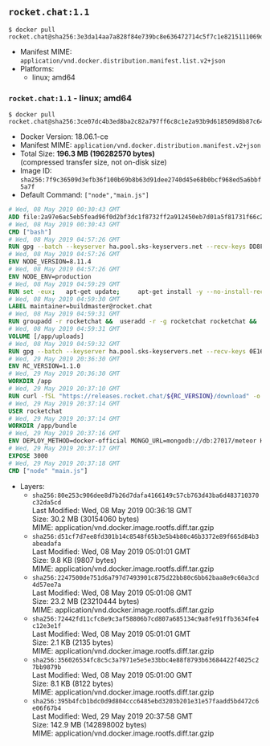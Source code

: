 ## `rocket.chat:1.1`

```console
$ docker pull rocket.chat@sha256:3e3da14aa7a828f84e739bc8e636472714c5f7c1e8215111069d4bc5ca558bb5
```

-	Manifest MIME: `application/vnd.docker.distribution.manifest.list.v2+json`
-	Platforms:
	-	linux; amd64

### `rocket.chat:1.1` - linux; amd64

```console
$ docker pull rocket.chat@sha256:3ce07dc4b3ed8ba2c82a797ff6c8c1e2a93b9d618509d8b87c645dde7af6ba8a
```

-	Docker Version: 18.06.1-ce
-	Manifest MIME: `application/vnd.docker.distribution.manifest.v2+json`
-	Total Size: **196.3 MB (196282570 bytes)**  
	(compressed transfer size, not on-disk size)
-	Image ID: `sha256:7f9c36509d3efb36f100b69b8b63d91dee2740d45e68b0bcf968ed5a6bbf5a7f`
-	Default Command: `["node","main.js"]`

```dockerfile
# Wed, 08 May 2019 00:30:43 GMT
ADD file:2a97e6ac5eb5fead96f0d2bf3dc1f8732ff2a912450eb7d01a5f81731f66c2b6 in / 
# Wed, 08 May 2019 00:30:43 GMT
CMD ["bash"]
# Wed, 08 May 2019 04:57:26 GMT
RUN gpg --batch --keyserver ha.pool.sks-keyservers.net --recv-keys DD8F2338BAE7501E3DD5AC78C273792F7D83545D
# Wed, 08 May 2019 04:57:26 GMT
ENV NODE_VERSION=8.11.4
# Wed, 08 May 2019 04:57:26 GMT
ENV NODE_ENV=production
# Wed, 08 May 2019 04:59:29 GMT
RUN set -eux; 	apt-get update; 	apt-get install -y --no-install-recommends ca-certificates curl; 	rm -rf /var/lib/apt/lists/*; 	curl -fsSLO --compressed "https://nodejs.org/dist/v$NODE_VERSION/node-v$NODE_VERSION-linux-x64.tar.gz"; 	curl -fsSLO --compressed "https://nodejs.org/dist/v$NODE_VERSION/SHASUMS256.txt.asc"; 	gpg --batch --decrypt --output SHASUMS256.txt SHASUMS256.txt.asc; 	grep " node-v$NODE_VERSION-linux-x64.tar.gz\$" SHASUMS256.txt | sha256sum -c -; 	tar -xf "node-v$NODE_VERSION-linux-x64.tar.gz" -C /usr/local --strip-components=1 --no-same-owner; 	rm "node-v$NODE_VERSION-linux-x64.tar.gz" SHASUMS256.txt.asc SHASUMS256.txt; 	npm cache clear --force
# Wed, 08 May 2019 04:59:30 GMT
LABEL maintainer=buildmaster@rocket.chat
# Wed, 08 May 2019 04:59:31 GMT
RUN groupadd -r rocketchat &&  useradd -r -g rocketchat rocketchat &&  mkdir -p /app/uploads &&  chown rocketchat.rocketchat /app/uploads
# Wed, 08 May 2019 04:59:31 GMT
VOLUME [/app/uploads]
# Wed, 08 May 2019 04:59:32 GMT
RUN gpg --batch --keyserver ha.pool.sks-keyservers.net --recv-keys 0E163286C20D07B9787EBE9FD7F9D0414FD08104
# Wed, 29 May 2019 20:36:30 GMT
ENV RC_VERSION=1.1.0
# Wed, 29 May 2019 20:36:30 GMT
WORKDIR /app
# Wed, 29 May 2019 20:37:10 GMT
RUN curl -fSL "https://releases.rocket.chat/${RC_VERSION}/download" -o rocket.chat.tgz &&  curl -fSL "https://releases.rocket.chat/${RC_VERSION}/asc" -o rocket.chat.tgz.asc &&  gpg --batch --verify rocket.chat.tgz.asc rocket.chat.tgz &&  tar zxvf rocket.chat.tgz &&  rm rocket.chat.tgz rocket.chat.tgz.asc &&  cd bundle/programs/server &&  npm install &&  npm cache clear --force &&  chown -R rocketchat:rocketchat /app
# Wed, 29 May 2019 20:37:14 GMT
USER rocketchat
# Wed, 29 May 2019 20:37:14 GMT
WORKDIR /app/bundle
# Wed, 29 May 2019 20:37:16 GMT
ENV DEPLOY_METHOD=docker-official MONGO_URL=mongodb://db:27017/meteor HOME=/tmp PORT=3000 ROOT_URL=http://localhost:3000 Accounts_AvatarStorePath=/app/uploads
# Wed, 29 May 2019 20:37:17 GMT
EXPOSE 3000
# Wed, 29 May 2019 20:37:18 GMT
CMD ["node" "main.js"]
```

-	Layers:
	-	`sha256:80e253c906dee8d7b26d7dafa4166149c57cb763d43ba6d483710370c32da5cd`  
		Last Modified: Wed, 08 May 2019 00:36:18 GMT  
		Size: 30.2 MB (30154060 bytes)  
		MIME: application/vnd.docker.image.rootfs.diff.tar.gzip
	-	`sha256:d51cf7d7ee8fd301b14c8548f65b3e5b4b80c46b3372e89f665d84b3abeadafa`  
		Last Modified: Wed, 08 May 2019 05:01:01 GMT  
		Size: 9.8 KB (9807 bytes)  
		MIME: application/vnd.docker.image.rootfs.diff.tar.gzip
	-	`sha256:2247500de751d6a797d7493901c875d22bb80c6bb62baa8e9c60a3cd4d57ee7a`  
		Last Modified: Wed, 08 May 2019 05:01:08 GMT  
		Size: 23.2 MB (23210444 bytes)  
		MIME: application/vnd.docker.image.rootfs.diff.tar.gzip
	-	`sha256:72442fd11cfc8e9c3af58806b7cd807a685134c9a8fe91ffb3634fe4c12e3e1f`  
		Last Modified: Wed, 08 May 2019 05:01:01 GMT  
		Size: 2.1 KB (2135 bytes)  
		MIME: application/vnd.docker.image.rootfs.diff.tar.gzip
	-	`sha256:356026534fc8c5c3a7971e5e5e33bbc4e88f8793b63684422f4025c27bb9879b`  
		Last Modified: Wed, 08 May 2019 05:01:00 GMT  
		Size: 8.1 KB (8122 bytes)  
		MIME: application/vnd.docker.image.rootfs.diff.tar.gzip
	-	`sha256:395b4fcb1bdc0d9d804ccc6485ebd3203b201e31e57faadd5bd472c6e06f67b4`  
		Last Modified: Wed, 29 May 2019 20:37:58 GMT  
		Size: 142.9 MB (142898002 bytes)  
		MIME: application/vnd.docker.image.rootfs.diff.tar.gzip
